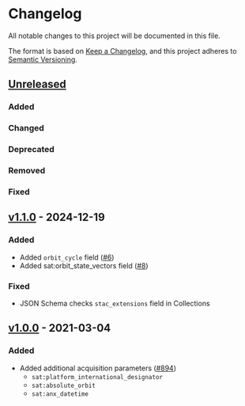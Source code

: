 # Changelog
All notable changes to this project will be documented in this file.

The format is based on [Keep a Changelog](https://keepachangelog.com/en/1.0.0/),
and this project adheres to [Semantic Versioning](https://semver.org/spec/v2.0.0.html).

## [Unreleased]

### Added

### Changed

### Deprecated

### Removed

### Fixed

## [v1.1.0] - 2024-12-19

### Added

- Added `orbit_cycle` field ([#6](https://github.com/stac-extensions/sat/issues/6))
- Added sat:orbit_state_vectors field ([#8](https://github.com/stac-extensions/sat/issues/8))

### Fixed

- JSON Schema checks `stac_extensions` field in Collections

## [v1.0.0] - 2021-03-04

### Added

- Added additional acquisition parameters ([#894](https://github.com/radiantearth/stac-spec/pull/894))
  - `sat:platform_international_designator`
  - `sat:absolute_orbit`
  - `sat:anx_datetime`

[Unreleased]: <https://github.com/stac-extensions/sat/compare/v1.1.0...HEAD>
[v1.1.0]: <https://github.com/stac-extensions/sat/compare/v1.0.0...v1.1.0>
[v1.0.0]: <https://github.com/stac-extensions/sat/tree/v1.0.0>
